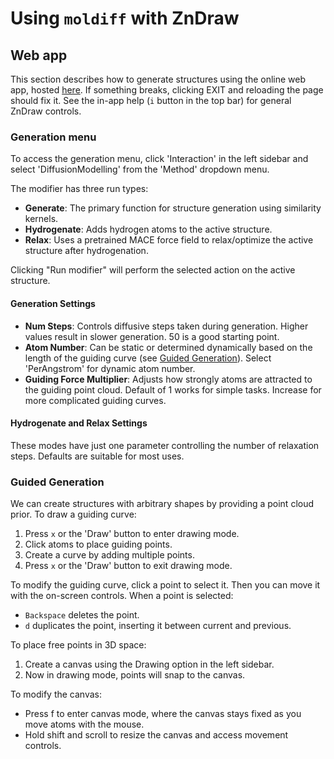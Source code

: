 # Using `moldiff` with ZnDraw

## Web app

This section describes how to generate structures using the online web app, hosted [here](https://zndraw.pythonf.de/). If something breaks, clicking EXIT and reloading the page should fix it. See the in-app help (`i` button in the top bar) for general ZnDraw controls.

### Generation menu

To access the generation menu, click 'Interaction' in the left sidebar and select 'DiffusionModelling' from the 'Method' dropdown menu.

The modifier has three run types:

- **Generate**: The primary function for structure generation using similarity kernels.
- **Hydrogenate**: Adds hydrogen atoms to the active structure.
- **Relax**: Uses a pretrained MACE force field to relax/optimize the active structure after hydrogenation.

Clicking "Run modifier" will perform the selected action on the active structure.

#### Generation Settings

- **Num Steps**: Controls diffusive steps taken during generation. Higher values result in slower generation. 50 is a good starting point.
- **Atom Number**: Can be static or determined dynamically based on the length of the guiding curve (see [Guided Generation](#guided-generation)). Select 'PerAngstrom' for dynamic atom number.
- **Guiding Force Multiplier**: Adjusts how strongly atoms are attracted to the guiding point cloud. Default of 1 works for simple tasks. Increase for more complicated guiding curves.

#### Hydrogenate and Relax Settings

These modes have just one parameter controlling the number of relaxation steps. Defaults are suitable for most uses.

### Guided Generation

We can create structures with arbitrary shapes by providing a point cloud prior. To draw a guiding curve:

1. Press `x` or the 'Draw' button to enter drawing mode.
2. Click atoms to place guiding points.
3. Create a curve by adding multiple points.
4. Press `x` or the 'Draw' button to exit drawing mode.

To modify the guiding curve, click a point to select it. Then you can move it with the on-screen controls. When a point is selected:

- `Backspace` deletes the point.
- `d` duplicates the point, inserting it between current and previous.

To place free points in 3D space:

1. Create a canvas using the Drawing option in the left sidebar.
2. Now in drawing mode, points will snap to the canvas.

To modify the canvas:

- Press f to enter canvas mode, where the canvas stays fixed as you move atoms with the mouse.
- Hold shift and scroll to resize the canvas and access movement controls.
